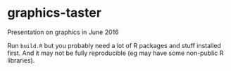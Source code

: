 # graphics-taster
Presentation on graphics in June 2016

Run `build.R` but you probably need a lot of R packages and stuff installed first.  And it may not be fully reproducible (eg may have some non-public R libraries).
